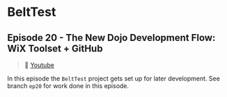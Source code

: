 # BeltTest

## Episode 20 - The New Dojo Development Flow: WiX Toolset + GitHub

> :movie_camera: [Youtube](https://www.youtube.com/watch?v=M0i9Ug4pjyU)

In this episode the `BeltTest` project gets set up for later development. See branch `ep20` for work done in this episode.